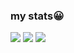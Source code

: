 ### my stats😀
 ![](http://github-profile-summary-cards.vercel.app/api/cards/profile-details?username=caltistals&theme=default) 
 ![](http://github-profile-summary-cards.vercel.app/api/cards/repos-per-language?username=caltistals&theme=default) 
 ![](http://github-profile-summary-cards.vercel.app/api/cards/stats?username=caltistals&theme=default) 
<!--
**caltistals/caltistals** is a ✨ _special_ ✨ repository because its `README.md` (this file) appears on your GitHub profile.

Here are some ideas to get you started:

- 🔭 I’m currently working on ...
- 🌱 I’m currently learning ...
- 👯 I’m looking to collaborate on ...
- 🤔 I’m looking for help with ...
- 💬 Ask me about ...
- 📫 How to reach me: ...
- 😄 Pronouns: ...
- ⚡ Fun fact: ...
-->
